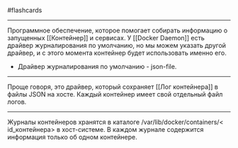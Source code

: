 #flashcards 
***
Программное обеспечение, которое помогает собирать информацию о запущенных [[Контейнер]] и сервисах. У [[Docker Daemon]] есть драйвер журналирования по умолчанию, но мы можем указать другой драйвер, и с этого момента контейнер будет использовать именно его. 
- Драйвер журналирования по умолчанию - json-file.
***
Проще говоря, это драйвер, который сохраняет [[Лог контейнера]] в файлы JSON на хосте. Каждый контейнер имеет свой отдельный файл логов.
***
Журналы контейнеров хранятся в каталоге /var/lib/docker/containers/< id_контейнера> в хост-системе.
В каждом журнале содержится информация только об одном контейнере.